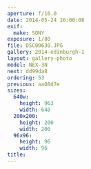 ```yaml
---
aperture: f/16.0
date: 2014-05-24 16:00:08
exif:
  make: SONY
exposure: 1/80
file: DSC00630.JPG
gallery: 2014-edinburgh-1
layout: gallery-photo
model: NEX-3N
next: dd99da8
ordering: 53
previous: aa08d7e
sizes:
  640w:
    height: 963
    width: 640
  200x200:
    height: 200
    width: 200
  96x96:
    height: 96
    width: 96
title: 
---
```

